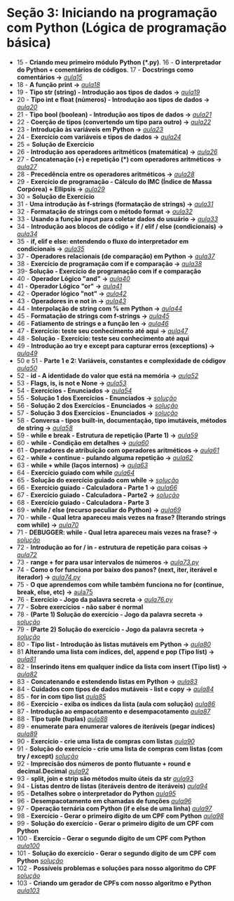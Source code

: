 # Seção 3: Iniciando na programação com Python (Lógica de programação básica)

- 15 - **Criando meu primeiro módulo Python (\*.py)**. 16 - **O interpretador do Python + comentários de códigos**. 17 - **Docstrings como comentários ->**  *[aula15](aula15.py)*
- 18 - **A função print ->** *[aula18](aula018.py)*
- 19 - **Tipo str (string) - Introdução aos tipos de dados ->** *[aula19](aula019.py)*
- 20 - **Tipo int e float (números) - Introdução aos tipos de dados ->** *[aula20](aula020.py)*
- 21 - **Tipo bool (boolean) - Introdução aos tipos de dados ->** *[aula21](aula020.py)*
- 22 - **Coerção de tipos (convertendo um tipo para outro) ->**  *[aula22](aula022.py)*
- 23 - **Introdução às variáveis em Python ->** *[aula23](aula023.py)*
- 24 - **Exercício com variáveis e tipos de dados ->** *[aula24](aula024.py)*
- 25 = **Solução de Exercício**
- 26 - **Introdução aos operadores aritméticos (matemática) ->** *[aula26](aula026.py)*
- 27 - **Concatenação (+) e repetição (\*) com operadores aritméticos ->** *[aula27](aula027.py)*
- 28 - **Precedência entre os operadores aritméticos ->** *[aula28](aula028.py)*
- 29 - **Exercício de programação - Cálculo do IMC (Índice de Massa Corpórea) + Ellipsis ->** *[aula29](aula029.py)*
- 30 = **Solução de Exercício**
- 31 - **Uma introdução às f-strings (formatação de strings) ->** *[aula31](aula031.py)*
- 32 - **Formatação de strings com o método format ->** *[aula32](aula032.py)*
- 33 -  **Usando a função input para coletar dados do usuário ->** *[aula33](aula033.py)*
- 34 - **Introdução aos blocos de código + if / elif / else (condicionais) ->** *[aula34](aula034.py)*
- 35 - **if, elif e else: entendendo o fluxo do interpretador em condicionais ->** *[aula35](aula035.py)*
- 37 - **Operadores relacionais (de comparação) em Python ->** *[aula37](aula037.py)*
- 38 - **Exercício de programação com if e comparação ->** *[aula38](aula038.py)*
- 39-  **Solução - Exercício de programação com if e comparação**
- 40 - **Operador Lógico "and" ->** *[aula40](aula040.py)*
- 41 - **Operador Lógico "or" ->** *[aula41](aula041.py)*
- 42 - **Operador lógico "not" ->** *[aula42](aula042.py)*
- 43 - **Operadores in e not in ->** *[aula43](aula043.py)*
- 44 - **Interpolação de string com % em Python ->** *[aula44](aula044.py)*
- 45 - **Formatação de strings com f-strings ->** *[aula45](aula045.py)*
- 46 - **Fatiamento de strings e a função len ->** *[aula46](aula046.py)*
- 47 - **Exercício: teste seu conhecimento até aqui ->** *[aula47](aula047.py)*
- 48 - **Solução - Exercício: teste seu conhecimento até aqui**
- 49 - **Introdução ao try e except para capturar erros (exceptions) ->** *[aula49](aula049.py)*
- 50 e 51 - **Parte 1 e 2: Variáveis, constantes e complexidade de códigov** *[aula50](aula050.py)*
- 52 - **id - A identidade do valor que está na memória ->** *[aula52](aula052.py)*
- 53 - **Flags, is, is not e None ->** *[aula53](aula053.py)*
- 54 - **Exercícios - Enunciados ->** *[aula54](aula054.py)*
- 55 - **Solução 1 dos Exercícios - Enunciados ->** *[solução](https://github.com/luizomf/cursopython2023/commit/52994846438aaad92d40788260fb12522aa3082a#diff-f0d7b69208694cb2f748d0f32c56dc9fa1cd49ecfccaf6b26353026a3e7e6bbe)*
- 56 - **Solução 2 dos Exercícios - Enunciados ->** *[solução](https://github.com/luizomf/cursopython2023/blob/33faded61e80444b18a8210d9403d40592bd9bc3/aula32.py)*
- 57 - **Solução 3 dos Exercícios - Enunciados ->** *[solução](https://github.com/luizomf/cursopython2023/blob/33faded61e80444b18a8210d9403d40592bd9bc3/aula32.py)*
- 58 - **Conversa - tipos built-in, documentação, tipo imutáveis, métodos de string ->** *[aula58](aula058.py)*
- 59 - **while e break - Estrutura de repetição (Parte 1) ->** *[aula59](aula059.py)*
- 60 - **while - Condição em detalhes ->** *[aula60](aula060.py)*
- 61 - **Operadores de atribuição com operadores aritméticos ->** *[aula61](aula061.py)*
- 62 - **while + continue - pulando alguma repetição ->** *[aula62](aula062.py)*
- 63 - **while + while (laços internos) ->** *[aula63](aula063.py)*
- 64 - **Exercício guiado com while** *[aula64](aula064.py)*
- 65 - **Solução do exercício guiado com while ->** *[solução](https://github.com/luizomf/cursopython2023/blob/7b48465a80068aaab91073c3b7f4f9a77dff50fc/aula39.py)*
- 66 - **Exercício guiado - Calculadora - Parte 1 ->** *[aula66](aula066.py)*
- 67 - **Exercício guiado - Calculadora - Parte2 ->**  *[solução](https://github.com/luizomf/cursopython2023/blob/9fbb8ff8837c12618365ad7b3ac4728e1f1c3b38/aula40.py)*
- 68 - **Exercício guiado - Calculadora - Parte 3**
- 69 - **while / else (recurso peculiar do Python) ->** *[aula69](https://github.com/luizomf/cursopython2023/blob/69b7c76071902625f03beaffc10ba3b514b382c6/aula41.py)*
- 70 - **while - Qual letra apareceu mais vezes na frase? (Iterando strings com while) ->** *[aula70](aula070.py)*
- 71 - **DEBUGGER: while - Qual letra apareceu mais vezes na frase? ->** *[solução](https://github.com/luizomf/cursopython2023/blob/054eb06240cf90f5b8a13471d602ce384b513b0c/aula42.py)*
- 72 - **Introdução ao for / in - estrutura de repetição para coisas ->** *[aula72](aula072.py)*
- 73 - **range + for para usar intervalos de números ->** *[aula73.py](aula073.py)*
- 74 - **Como o for funciona por baixo dos panos? (next, iter, iterável e iterador) ->** *[aula74.py](aula074.py)*
- 75 - **O que aprendemos com while também funciona no for (continue, break, else, etc) ->** [aula75](aula075.py)
- 76 - **Exercício - Jogo da palavra secreta ->** *[aula76.py](aula076.py)*
- 77 - **Sobre exercícios - não saber é normal**
- 78 - **(Parte 1) Solução do exercício - Jogo da palavra secreta ->** *[solução](https://github.com/luizomf/cursopython2023/blob/952acfec22dedad81c42b1305ab2564d3da3c021/aula47.py)*
- 79 - **(Parte 2) Solução do exercício - Jogo da palavra secreta ->** *[solução](https://github.com/luizomf/cursopython2023/blob/06714511609940c132648e7ffecb2bb06ec36f0b/aula47.py)*
- 80 - **Tipo list - Introdução às listas mutáveis em Python ->** *[aula80](aula080.py)*
- 81  **Alterando uma lista com índices, del, append e pop (Tipo list) ->** *[aula81](aula081.py)*
- 82 - **Inserindo itens em qualquer índice da lista com insert (Tipo list) ->** *[aula82](aula082.py)*
- 83 - **Concatenando e estendendo listas em Python ->** *[aula83](aula083.py)*
- 84 - **Cuidados com tipos de dados mutáveis - list e copy ->** *[aula84](aula082.py)*
- 85 - **for in com tipo list** *[aula85](aula085.py)*
- 86 - **Exercício - exiba os índices da lista (aula com solução)** *[aula86](aula086.py)*
- 87 - **Introdução ao empacotamento e desempacotamento** *[aula87](aula087.py)*
- 88 - **Tipo tuple (tuplas)** *[aula88](aula088.py)*
- 89 - **enumerate para enumerar valores de iteráveis (pegar índices)** *[aula89](aula089.py)*
- 90 - **Exercício - crie uma lista de compras com listas** *[aula90](aula090.py)*
- 91 - **Solução do exercício - crie uma lista de compras com listas (com try / except)** *[solução](https://github.com/luizomf/cursopython2023/blob/1e0e53b8c30fbcf370dd5ca3edc2a74dd99727a2/aula54.py*)*
- 92 - **Imprecisão dos números de ponto flutuante + round e decimal.Decimal** *[aula92](aula092.py)*
- 93 - **split, join e strip são métodos muito úteis da str** *[aula93](aula093.py)*
- 94 - **Listas dentro de listas (iteráveis dentro de iteráveis)** *[aula94](aula094.py)*
- 95 - **Detalhes sobre o interpretador do Python** *[aula95](aula095.py)*
- 96 - **Desempacotamento em chamadas de funções** *[aula96](aula096.py)*
- 97 - **Operação ternária com Python (if e else de uma linha)** *[aula97](aula097.py)*
- 98 - **Exercício - Gerar o primeiro dígito de um CPF com Python** *[aula98](aula098.py)*
- 99 - **Solução do exercício - Gerar o primeiro dígito de um CPF com Python**
- 100 -  **Exercício - Gerar o segundo dígito de um CPF com Python** *[aula100](aula100.py)*
- 101 - **Solução do exercício - Gerar o segundo dígito de um CPF com Python** *[solução](https://github.com/luizomf/cursopython2023/blob/a39197026bc836d7db53543689e289057b9ed740/aula62.py)*
- 102 - **Possíveis problemas e soluções para nosso algoritmo do CPF** *[solução](https://github.com/luizomf/cursopython2023/blob/4b38f48e2cde665bdb29ec419b9d00fc7d772caf/aula63.py)*
- 103 - **Criando um gerador de CPFs com nosso algoritmo e Python** *[aula103](aula103.py)*
